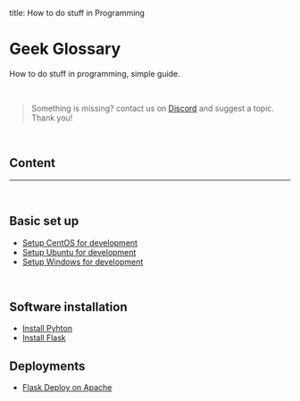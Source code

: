 title: How to do stuff in Programming

# Geek Glossary

How to do stuff in programming, simple guide. 

<br />

> Something is missing? contact us on [Discord](https://discord.gg/fZC6hup) and suggest a topic. Thank you!

<br />

## Content

---

<br />

## Basic set up

- [Setup CentOS for development](/how-to/setup-centos-for-development/)
- [Setup Ubuntu for development](/how-to/setup-ubuntu-for-development/)
- [Setup Windows for development](/how-to/setup-windows-for-development/)

<br />

## Software installation

- [Install Pyhton](/how-to/install-python/)
- [Install Flask](/how-to/install-flask/)

## Deployments 

- [Flask Deploy on Apache](/how-to/flask-apache-centos-virtualenv-minimal-configuration/)
